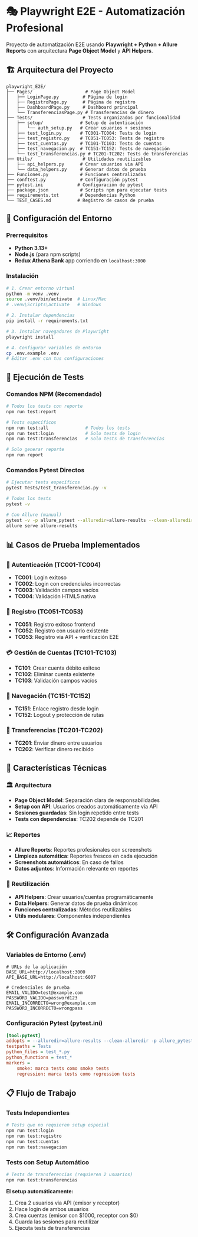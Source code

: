 # 🎭 Playwright E2E - Automatización Profesional

Proyecto de automatización E2E usando **Playwright + Python + Allure Reports** con arquitectura **Page Object Model** y **API Helpers**.

## 🏗️ Arquitectura del Proyecto

```
playwright_E2E/
├── Pages/                    # Page Object Model
│   ├── LoginPage.py         # Página de login
│   ├── RegistroPage.py      # Página de registro
│   ├── DashboardPage.py     # Dashboard principal
│   └── TransferenciasPage.py # Transferencias de dinero
├── Tests/                   # Tests organizados por funcionalidad
│   ├── setup/              # Setup de autenticación
│   │   └── auth_setup.py   # Crear usuarios + sesiones
│   ├── test_login.py       # TC001-TC004: Tests de login
│   ├── test_registro.py    # TC051-TC053: Tests de registro
│   ├── test_cuentas.py     # TC101-TC103: Tests de cuentas
│   ├── test_navegacion.py  # TC151-TC152: Tests de navegación
│   └── test_transferencias.py # TC201-TC202: Tests de transferencias
├── Utils/                   # Utilidades reutilizables
│   ├── api_helpers.py      # Crear usuarios via API
│   └── data_helpers.py     # Generar datos de prueba
├── Funciones.py            # Funciones centralizadas
├── conftest.py             # Configuración pytest
├── pytest.ini             # Configuración de pytest
├── package.json            # Scripts npm para ejecutar tests
├── requirements.txt        # Dependencias Python
└── TEST_CASES.md          # Registro de casos de prueba
```

## 🚀 Configuración del Entorno

### Prerrequisitos
- **Python 3.13+**
- **Node.js** (para npm scripts)
- **Redux Athena Bank** app corriendo en `localhost:3000`

### Instalación
```bash
# 1. Crear entorno virtual
python -m venv .venv
source .venv/bin/activate  # Linux/Mac
# .venv\Scripts\activate   # Windows

# 2. Instalar dependencias
pip install -r requirements.txt

# 3. Instalar navegadores de Playwright
playwright install

# 4. Configurar variables de entorno
cp .env.example .env
# Editar .env con tus configuraciones
```

## 🧪 Ejecución de Tests

### Comandos NPM (Recomendado)
```bash
# Todos los tests con reporte
npm run test:report

# Tests específicos
npm run test:all              # Todos los tests
npm run test:login            # Solo tests de login
npm run test:transferencias   # Solo tests de transferencias

# Solo generar reporte
npm run report
```

### Comandos Pytest Directos
```bash
# Ejecutar tests específicos
pytest Tests/test_transferencias.py -v

# Todos los tests
pytest -v

# Con Allure (manual)
pytest -v -p allure_pytest --alluredir=allure-results --clean-alluredir
allure serve allure-results
```

## 📊 Casos de Prueba Implementados

### 🔐 Autenticación (TC001-TC004)
- **TC001**: Login exitoso
- **TC002**: Login con credenciales incorrectas  
- **TC003**: Validación campos vacíos
- **TC004**: Validación HTML5 nativa

### 📝 Registro (TC051-TC053)
- **TC051**: Registro exitoso frontend
- **TC052**: Registro con usuario existente
- **TC053**: Registro via API + verificación E2E

### 💳 Gestión de Cuentas (TC101-TC103)
- **TC101**: Crear cuenta débito exitoso
- **TC102**: Eliminar cuenta existente
- **TC103**: Validación campos vacíos

### 🧭 Navegación (TC151-TC152)
- **TC151**: Enlace registro desde login
- **TC152**: Logout y protección de rutas

### 💸 Transferencias (TC201-TC202)
- **TC201**: Enviar dinero entre usuarios
- **TC202**: Verificar dinero recibido

## 🔧 Características Técnicas

### 🏛️ Arquitectura
- **Page Object Model**: Separación clara de responsabilidades
- **Setup con API**: Usuarios creados automáticamente via API
- **Sesiones guardadas**: Sin login repetido entre tests
- **Tests con dependencias**: TC202 depende de TC201

### 📈 Reportes
- **Allure Reports**: Reportes profesionales con screenshots
- **Limpieza automática**: Reportes frescos en cada ejecución
- **Screenshots automáticos**: En caso de fallos
- **Datos adjuntos**: Información relevante en reportes

### 🔄 Reutilización
- **API Helpers**: Crear usuarios/cuentas programáticamente
- **Data Helpers**: Generar datos de prueba dinámicos
- **Funciones centralizadas**: Métodos reutilizables
- **Utils modulares**: Componentes independientes

## 🛠️ Configuración Avanzada

### Variables de Entorno (.env)
```env
# URLs de la aplicación
BASE_URL=http://localhost:3000
API_BASE_URL=http://localhost:6007

# Credenciales de prueba
EMAIL_VALIDO=test@example.com
PASSWORD_VALIDO=password123
EMAIL_INCORRECTO=wrong@example.com
PASSWORD_INCORRECTO=wrongpass
```

### Configuración Pytest (pytest.ini)
```ini
[tool:pytest]
addopts = --alluredir=allure-results --clean-alluredir -p allure_pytest
testpaths = Tests
python_files = test_*.py
python_functions = test_*
markers =
    smoke: marca tests como smoke tests
    regression: marca tests como regression tests
```

## 📋 Flujo de Trabajo

### Tests Independientes
```bash
# Tests que no requieren setup especial
npm run test:login
npm run test:registro
npm run test:cuentas
npm run test:navegacion
```

### Tests con Setup Automático
```bash
# Tests de transferencias (requieren 2 usuarios)
npm run test:transferencias
```

**El setup automáticamente:**
1. Crea 2 usuarios via API (emisor y receptor)
2. Hace login de ambos usuarios
3. Crea cuentas (emisor con $1000, receptor con $0)
4. Guarda las sesiones para reutilizar
5. Ejecuta tests de transferencias

